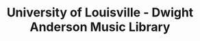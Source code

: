 ---
layout: repo
title: "University of Louisville - Dwight Anderson Music Library"
id: 18798
permalink: repos/18798/
---